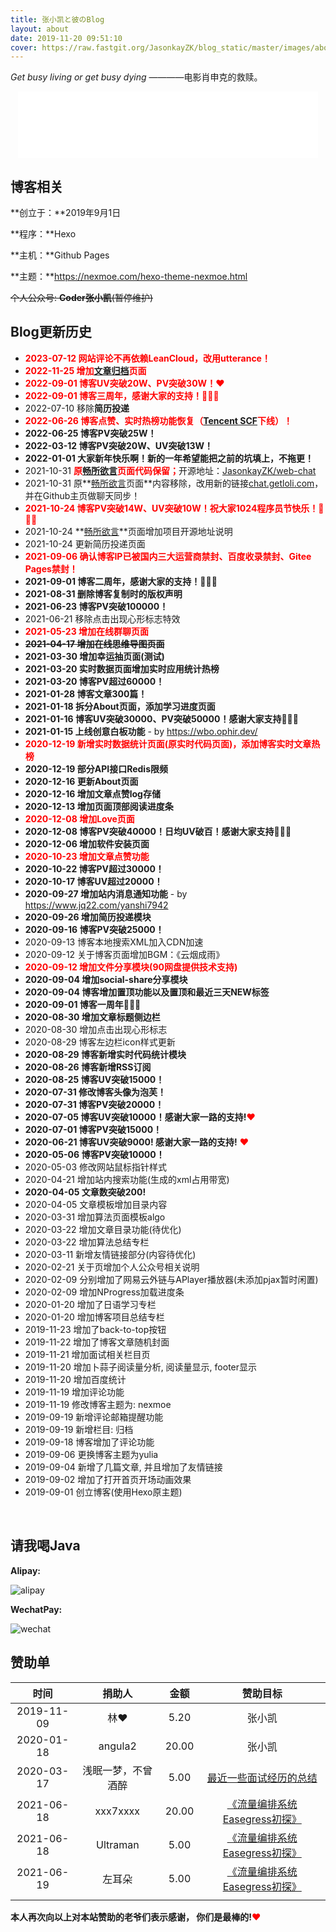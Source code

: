```yaml
---
title: 张小凯と彼のBlog
layout: about
date: 2019-11-20 09:51:10
cover: https://raw.fastgit.org/JasonkayZK/blog_static/master/images/about.jpg
---
```


*Get busy living or get busy dying*  ————电影肖申克的救赎。

<HTML lang="en">
    <div style="text-align: center;">
    <iframe frameborder="no" border="1" marginwidth="0" marginheight="0" width="480" height="106" src="//music.163.com/outchain/player?type=2&id=513360721&auto=0&height=66"></iframe>
</div>
</HTML>

## **博客相关**

**创立于：**2019年9月1日

**程序：**Hexo

**主机：**Github Pages

**主题：**https://nexmoe.com/hexo-theme-nexmoe.html

~~个人公众号: **Coder张小凯**(暂停维护)~~

## **Blog更新历史**


*   <font color="#ff0000">**2023-07-12 网站评论不再依赖LeanCloud，改用utterance！**</font>
*   <font color="#ff0000">**2022-11-25 增加[文章归档](/archive)页面**</font>
*   <font color="#ff0000">**2022-09-01 博客UV突破20W、PV突破30W！♥**</font>
*   <font color="#ff0000">**2022-09-01 博客三周年，感谢大家的支持！🎉🎉🎉**</font>
*   2022-07-10 移除**简历投递**
*   <font color="#ff0000">**2022-06-26 博客点赞、实时热榜功能恢复（[Tencent SCF](https://cloud.tencent.com/product/scf)下线）！**</font>
*   **2022-06-25 博客PV突破25W！**
*   **2022-03-12 博客PV突破20W、UV突破13W！**
*   **2022-01-01 大家新年快乐啊！新的一年希望能把之前的坑填上，不拖更！**
*   2021-10-31 <font color="#ff0000">**原[畅所欲言](/chat/)页面代码保留；**</font>开源地址：[JasonkayZK/web-chat](https://github.com/JasonkayZK/web-chat)
*   2021-10-31 原**[畅所欲言](/chat/)页面**内容移除，改用新的链接[chat.getloli.com](https://chat.getloli.com/room/@JasonkayZK?title=JasonkayZK-chatroom)，并在Github主页做聊天同步！
*   <font color="#ff0000">**2021-10-24 博客PV突破14W、UV突破10W！祝大家1024程序员节快乐！🎉🎉🎉**</font>
*   2021-10-24 **[畅所欲言](/chat/)**页面增加项目开源地址说明
*   2021-10-24 更新简历投递页面
*   <font color="#ff0000">**2021-09-06 确认博客IP已被国内三大运营商禁封、百度收录禁封、Gitee Pages禁封！**</font>
*   **2021-09-01 博客二周年，感谢大家的支持！🎉🎉🎉**
*   **2021-08-31 删除博客复制时的版权声明**
*   **2021-06-23 博客PV突破100000！**
*   2021-06-21 移除点击出现心形标志特效
*   <font color="#ff0000">**2021-05-23 增加在线群聊页面**</font>
*   ~~**2021-04-17 增加在线思维导图页面**~~
*   **2021-03-30 增加幸运抽页面(测试)**
*   **2021-03-20 实时数据页面增加实时应用统计热榜**
*   **2021-03-20 博客PV超过60000！**
*   **2021-01-28 博客文章300篇！**
*   **2021-01-18 拆分About页面，添加学习进度页面**
*   **2021-01-16 博客UV突破30000、PV突破50000！感谢大家支持🎉🎉🎉**
*   **2021-01-15 上线创意白板功能** - by https://wbo.ophir.dev/
*   <font color="#ff0000">**2020-12-19 新增实时数据统计页面(原实时代码页面)，添加博客实时文章热榜**</font>
*   **2020-12-19 部分API接口Redis限频**
*   **2020-12-16 更新About页面**
*   **2020-12-16 增加文章点赞log存储**
*   **2020-12-13 增加页面顶部阅读进度条**
*   <font color="#ff0000">**2020-12-08 增加Love页面**</font>
*   **2020-12-08 博客PV突破40000！日均UV破百！感谢大家支持🎉🎉🎉**
*   **2020-12-06 增加软件安装页面**
*   <font color="#ff0000">**2020-10-23 增加文章点赞功能**</font>
*   **2020-10-22 博客PV超过30000！**
*   **2020-10-17 博客UV超过20000！**
*   **2020-09-27 增加站内消息通知功能** - by https://www.jq22.com/yanshi7942
*   **2020-09-26 增加简历投递模块**
*   **2020-09-16 博客PV突破25000！**
*   2020-09-13 博客本地搜索XML加入CDN加速
*   2020-09-12 关于博客页面增加BGM：《云烟成雨》
*   <font color="#ff0000">**2020-09-12 增加文件分享模块(90网盘提供技术支持)**</font>
*   **2020-09-04 增加social-share分享模块**
*   **2020-09-04 博客增加置顶功能以及置顶和最近三天NEW标签**
*   **2020-09-01 博客一周年🎉🎉🎉**
*   **2020-08-30 增加文章标题侧边栏**
*   2020-08-30 增加点击出现心形标志
*   2020-08-29 博客左边栏icon样式更新
*   **2020-08-29 博客新增实时代码统计模块**
*   **2020-08-26 博客新增RSS订阅**
*   **2020-08-25 博客UV突破15000！**
*   **2020-07-31 修改博客头像为泡芙！**
*   **2020-07-31 博客PV突破20000！**
*   **2020-07-05 博客UV突破10000！感谢大家一路的支持!**<font color="#FF0000">❤</font>
*   **2020-07-01 博客PV突破15000！**
*   **2020-06-21 博客UV突破9000! 感谢大家一路的支持!** <font color="#FF0000">❤</font>
*   **2020-05-06 博客PV突破10000！**
*   2020-05-03 修改网站鼠标指针样式
*   2020-04-21 增加站内搜索功能(生成的xml占用带宽)
*   **2020-04-05 文章数突破200!**
*   2020-04-05 文章模板增加目录内容
*   2020-03-31 增加算法页面模板algo
*   2020-03-22 增加文章目录功能(待优化)
*   2020-03-22 增加算法总结专栏
*   2020-03-11 新增友情链接部分(内容待优化)
*   2020-02-21 关于页增加个人公众号相关说明
*   2020-02-09 分别增加了网易云外链与APlayer播放器(未添加pjax暂时闲置)
*   2020-02-09 增加NProgress加载进度条
*   2020-01-20 增加了日语学习专栏
*   2020-01-20 增加博客项目总结专栏
*   2019-11-23 增加了back-to-top按钮
*   2019-11-22 增加了博客文章随机封面
*   2019-11-21 增加面试相关栏目页
*   2019-11-20 增加卜蒜子阅读量分析, 阅读量显示, footer显示
*   2019-11-20 增加百度统计
*   2019-11-19 增加评论功能
*   2019-11-19 修改博客主题为: nexmoe
*   2019-09-19 新增评论邮箱提醒功能
*   2019-09-19 新增栏目: 归档
*   2019-09-18 博客增加了评论功能
*   2019-09-06 更换博客主题为yulia
*   2019-09-04 新增了几篇文章, 并且增加了友情链接
*   2019-09-02 增加了打开首页开场动画效果
*   2019-09-01 创立博客(使用Hexo原主题)

<br/>

## **请我喝Java**

**Alipay:**

![alipay](https://raw.fastgit.org/JasonkayZK/blog_static/master/images/alipay.jpg)

**WechatPay:**

![wechat](https://raw.fastgit.org/JasonkayZK/blog_static/master/images/wechat.jpg)


## **赞助单**

|    时间    |       捐助人       | 金额  |                           赞助目标                           |
| :--------: | :----------------: | :---: | :----------------------------------------------------------: |
| 2019-11-09 |        林❤         | 5.20  |                            张小凯                            |
| 2020-01-18 |      angula2       | 20.00 |                            张小凯                            |
| 2020-03-17 | 浅眠一梦，不曾酒醉 | 5.00  | [最近一些面试经历的总结](/2020/03/17/%E6%9C%80%E8%BF%91%E4%B8%80%E4%BA%9B%E9%9D%A2%E8%AF%95%E7%BB%8F%E5%8E%86%E7%9A%84%E6%80%BB%E7%BB%93/) |
| 2021-06-18 |      xxx7xxxx      | 20.00 | [《流量编排系统Easegress初探》](/2021/06/13/流量编排系统Easegress初探/) |
| 2021-06-18 |      Ultraman      | 5.00  | [《流量编排系统Easegress初探》](/2021/06/13/流量编排系统Easegress初探/) |
| 2021-06-19 |       左耳朵       | 5.00  | [《流量编排系统Easegress初探》](/2021/06/13/流量编排系统Easegress初探/) |
|            |                    |       |                                                              |



**本人再次向以上对本站赞助的老爷们表示感谢， 你们是最棒的!**<font color="#FF0000">❤</font>

<br/>

